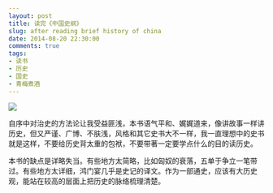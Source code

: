 ```yaml
---
layout: post
title: 读完《中国史纲》
slug: after reading brief history of china
date: 2014-08-20 22:30:00
comments: true
tags:
- 读书
- 历史
- 国史
- 青梅煮酒
---
```


![](http://pic.yupoo.com/leninlee/DZOYRqbR/medish.jpg)

自序中对治史的方法论让我受益匪浅，本书语气平和、娓娓道来，像讲故事一样讲历史，但又严谨、广博、不肤浅，风格和其它史书大不一样，我一直理想中的史书就是这样，不要给历史背太重的包袱，不要带著一定要学点什么的目的读历史。 

本书的缺点是详略失当。有些地方太简略，比如匈奴的衰落，五单于争立一笔带过。有些地方太详细，鸿门宴几乎是史记的译文。作为一部通史，应该有大历史观，能站在较高的层面上把历史的脉络梳理清楚。
